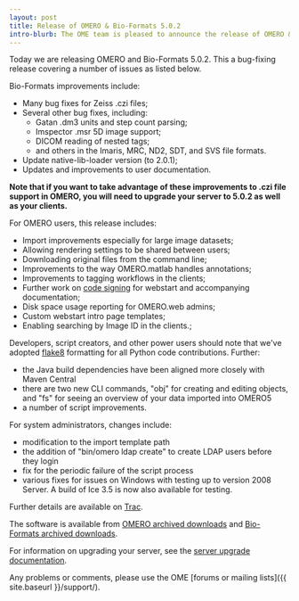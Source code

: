 ```yaml
---
layout: post
title: Release of OMERO & Bio-Formats 5.0.2
intro-blurb: The OME team is pleased to announce the release of OMERO & Bio-Formats 5.0.2
---
```

Today we are releasing OMERO and Bio-Formats 5.0.2. This a bug-fixing
release covering a number of issues as listed below.

Bio-Formats improvements include:

- Many bug fixes for Zeiss .czi files;
- Several other bug fixes, including:
    - Gatan .dm3 units and step count parsing;
    - Imspector .msr 5D image support;
    - DICOM reading of nested tags;
    - and others in the Imaris, MRC, ND2, SDT, and SVS file formats.
- Update native-lib-loader version (to 2.0.1);
- Updates and improvements to user documentation.


**Note that if you want to take advantage of these improvements to
.czi file support in OMERO, you will need to upgrade your server to
5.0.2 as well as your clients.**


For OMERO users, this release includes:

- Import improvements especially for large image datasets;
- Allowing rendering settings to be shared between users;
- Downloading original files from the command line;
- Improvements to the way OMERO.matlab handles annotations;
- Improvements to tagging workflows in the clients;
- Further work on [code signing](https://www.openmicroscopy.org/site/support/omero5.0/sysadmins/server-webstart-codesigning.html)
  for webstart and accompanying documentation;
- Disk space usage reporting for OMERO.web admins;
- Custom webstart intro page templates;
- Enabling searching by Image ID in the clients.;

Developers, script creators, and other power users should note that
we've adopted [flake8](https://pypi.python.org/pypi/flake8) formatting
for all Python code contributions. Further:

- the Java build dependencies have been aligned more closely with Maven Central
- there are two new CLI commands, "obj" for creating and editing objects, and "fs" for seeing an overview of your data imported into OMERO5
- a number of script improvements.

For system administrators, changes include:

- modification to the import template path
- the addition of "bin/omero ldap create" to create LDAP users before they login
- fix for the periodic failure of the script process
- various fixes for issues on Windows with testing up to version 2008 Server. A build of Ice 3.5 is now also available for testing.


Further details are available on
[Trac](https://trac.openmicroscopy.org.uk/ome/milestone/5.0.2).


The software is available from [OMERO archived downloads](https://downloads.openmicroscopy.org/omero/5.0.2/) and [Bio-Formats archived downloads](https://downloads.openmicroscopy.org/bio-formats/5.0.2/).


For information on upgrading your server, see the [server upgrade
documentation](https://www.openmicroscopy.org/site/support/omero5.0/sysadmins/server-upgrade.html).


Any problems or comments, please use the OME [forums or mailing
lists]({{ site.baseurl }}/support/).
